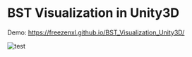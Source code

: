 # BST Visualization in Unity3D

Demo: https://freezenxl.github.io/BST_Visualization_Unity3D/


![test](https://user-images.githubusercontent.com/64265868/116978469-6d2e7880-accc-11eb-8d1c-6d2cc4da9208.gif)
